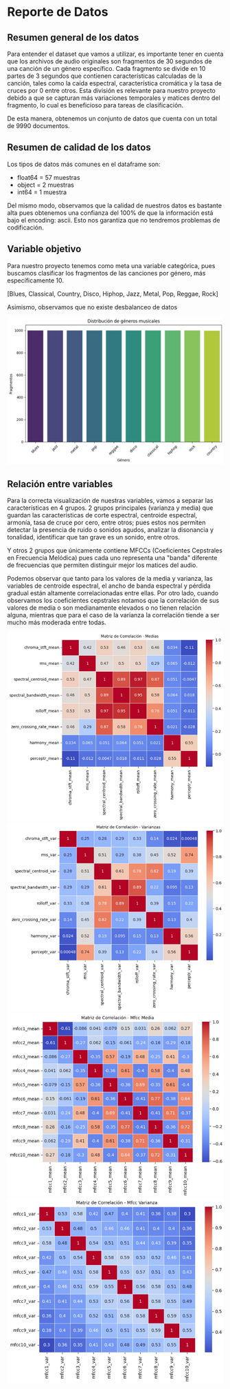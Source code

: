 # Reporte de Datos

## Resumen general de los datos

Para entender el dataset que vamos a utilizar, es importante tener en cuenta que los archivos de audio originales son fragmentos de 30 segundos de una canción de un género específico. Cada fragmento se divide en 10 partes de 3 segundos que contienen características calculadas de la canción, tales como la caída espectral, característica cromática y la tasa de cruces por 0 entre otros. Esta división es relevante para nuestro proyecto debido a que se capturan más variaciones temporales y matices dentro del fragmento, lo cual es beneficioso para tareas de clasificación.

De esta manera, obtenemos un conjunto de datos que cuenta con un total de 9990 documentos.


## Resumen de calidad de los datos

Los tipos de datos más comunes en el dataframe son:

- float64 = 57 muestras
- object = 2 muestras
- int64 = 1 muestra

Del mismo modo, observamos que la calidad de nuestros datos es bastante alta pues obtenemos una confianza del 100% de que la información está bajo el encoding: ascii. Esto nos garantiza que no tendremos problemas de codificación.

## Variable objetivo

Para nuestro proyecto tenemos como meta una variable categórica, pues buscamos clasificar los fragmentos de las canciones por género, más específicamente 10.

[Blues, Classical, Country, Disco, Hiphop, Jazz, Metal, Pop, Reggae, Rock]

Asimismo, observamos que no existe desbalanceo de datos

![Datos](graficos/Barras.png)

## Relación entre variables

Para la correcta visualización de nuestras variables, vamos a separar las características en 4 grupos. 2 grupos principales (varianza y media) que guardan las características de corte espectral, centroide espectral, armonía, tasa de cruce por cero, entre otros; pues estos nos permiten detectar la presencia de ruido o sonidos agudos, analizar la disonancia y tonalidad, identificar que tan grave es un sonido, entre otros.

Y otros 2 grupos que únicamente contiene MFCCs (Coeficientes Cepstrales en Frecuencia Melódica) pues cada uno representa una "banda" diferente de frecuencias que permiten distinguir mejor los matices del audio.

Podemos observar que tanto para los valores de la media y varianza, las variables de centroide espectral, el ancho de banda espectral y pérdida gradual están altamente correlacionadas entre ellas. Por otro lado, cuando observamos los coeficientes cepstrales notamos que la correlación de sus valores de media o son medianamente elevados o no tienen relación alguna, mientras que para el caso de la varianza la correlación tiende a ser mucho más moderada entre todas. 

![Datos](graficos/Matriz1.png)
![Datos](graficos/Matriz2.png)
![Datos](graficos/Matriz3.png)
![Datos](graficos/Matriz4.png)
